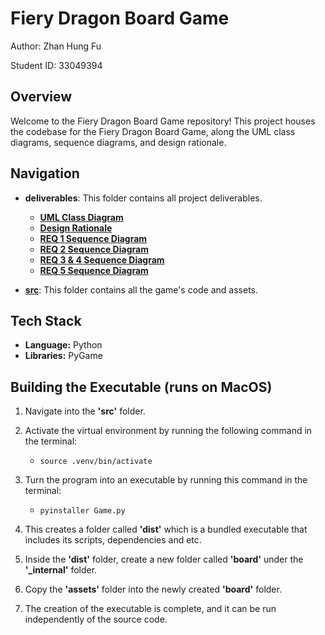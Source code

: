 # Fiery Dragon Board Game

Author: Zhan Hung Fu 

Student ID: 33049394

## Overview

Welcome to the Fiery Dragon Board Game repository! This project houses the codebase for the Fiery Dragon Board Game, along the UML class diagrams, sequence diagrams, and design rationale. 

## Navigation

- **deliverables**: This folder contains all project deliverables.
    - [**UML Class Diagram**](./deliverables/FIT3077%20Sprint%202%20UML%20Class%20Diagram.pdf)
    - [**Design Rationale**](./deliverables/FIT3077%20Sprint%202%20Design%20Rationale.pdf)
    - [**REQ 1 Sequence Diagram**](./deliverables/FIT3077%20Sprint%202%20REQ%201%20Sequence%20Diagram.pdf)
    - [**REQ 2 Sequence Diagram**](./deliverables/FIT3077%20Sprint%202%20REQ%202%20Sequence%20Diagram.pdf)
    - [**REQ 3 & 4 Sequence Diagram**](./deliverables/FIT3077%20Sprint%202%20REQ%203%20&%204%20Sequence%20Diagram.pdf)
    - [**REQ 5 Sequence Diagram**](./deliverables/FIT3077%20Sprint%202%20Design%20Rationale.pdf)

- [**src**](./src/): This folder contains all the game's code and assets.

## Tech Stack

- **Language:** Python
- **Libraries:** PyGame

## Building the Executable (runs on MacOS)

1. Navigate into the **'src'** folder.

2. Activate the virtual environment by running the following command in the terminal:

    - ` source .venv/bin/activate `

3. Turn the program into an executable by running this command in the terminal:

    - ` pyinstaller Game.py `

4. This creates a folder called **'dist'** which is a bundled executable that includes its scripts, dependencies and etc.

5. Inside the **'dist'** folder, create a new folder called **'board'** under the **'_internal'** folder.

6. Copy the **'assets'** folder into the newly created **'board'** folder.

7. The creation of the executable is complete, and it can be run independently of the source code.